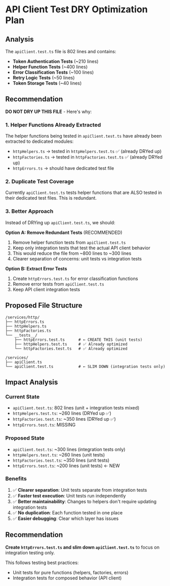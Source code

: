 # API Client Test DRY Optimization Plan

## Analysis

The `apiClient.test.ts` file is 802 lines and contains:
- **Token Authentication Tests** (~210 lines)
- **Helper Function Tests** (~400 lines)
- **Error Classification Tests** (~100 lines)
- **Retry Logic Tests** (~50 lines)
- **Token Storage Tests** (~40 lines)

## Recommendation

**DO NOT DRY UP THIS FILE** - Here's why:

### 1. Helper Functions Already Extracted

The helper functions being tested in `apiClient.test.ts` have already been extracted to dedicated modules:
- `httpHelpers.ts` → tested in `httpHelpers.test.ts` ✅ (already DRYed up)
- `httpFactories.ts` → tested in `httpFactories.test.ts` ✅ (already DRYed up)
- `httpErrors.ts` → should have dedicated test file

### 2. Duplicate Test Coverage

Currently `apiClient.test.ts` tests helper functions that are ALSO tested in their dedicated test files. This is redundant.

### 3. Better Approach

Instead of DRYing up `apiClient.test.ts`, we should:

**Option A: Remove Redundant Tests** (RECOMMENDED)
1. Remove helper function tests from `apiClient.test.ts`
2. Keep only integration tests that test the actual API client behavior
3. This would reduce the file from ~800 lines to ~300 lines
4. Clearer separation of concerns: unit tests vs integration tests

**Option B: Extract Error Tests**
1. Create `httpErrors.test.ts` for error classification functions
2. Remove error tests from `apiClient.test.ts`
3. Keep API client integration tests

## Proposed File Structure

```
/services/http/
├── httpErrors.ts
├── httpHelpers.ts
├── httpFactories.ts
└── __tests__/
    ├── httpErrors.test.ts      # ← CREATE THIS (unit tests)
    ├── httpHelpers.test.ts     # ✅ Already optimized
    └── httpFactories.test.ts   # ✅ Already optimized

/services/
├── apiClient.ts
└── apiClient.test.ts           # ← SLIM DOWN (integration tests only)
```

## Impact Analysis

### Current State
- `apiClient.test.ts`: 802 lines (unit + integration tests mixed)
- `httpHelpers.test.ts`: ~260 lines (DRYed up ✅)
- `httpFactories.test.ts`: ~350 lines (DRYed up ✅)
- `httpErrors.test.ts`: MISSING

### Proposed State
- `apiClient.test.ts`: ~300 lines (integration tests only)
- `httpHelpers.test.ts`: ~260 lines (unit tests)
- `httpFactories.test.ts`: ~350 lines (unit tests)
- `httpErrors.test.ts`: ~200 lines (unit tests) ← NEW

### Benefits
1. ✅ **Clearer separation**: Unit tests separate from integration tests
2. ✅ **Faster test execution**: Unit tests run independently
3. ✅ **Better maintainability**: Changes to helpers don't require updating integration tests
4. ✅ **No duplication**: Each function tested in one place
5. ✅ **Easier debugging**: Clear which layer has issues

## Recommendation

**Create `httpErrors.test.ts` and slim down `apiClient.test.ts`** to focus on integration testing only.

This follows testing best practices:
- Unit tests for pure functions (helpers, factories, errors)
- Integration tests for composed behavior (API client)
